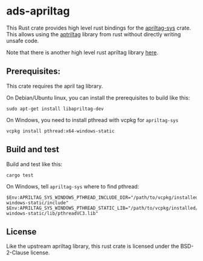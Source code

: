 # ads-apriltag

This Rust crate provides high level rust bindings for the
[apriltag-sys](https://crates.io/crates/apriltag-sys) crate. This allows using
the [aptriltag](https://github.com/AprilRobotics/apriltag) library from rust
without directly writing unsafe code.

Note that there is another high level rust apriltag library
[here](https://crates.io/crates/apriltag).

## Prerequisites:

This crate requires the april tag library.

On Debian/Ubuntu linux, you can install the prerequisites to build like this:

    sudo apt-get install libapriltag-dev

On Windows, you need to install pthread with vcpkg for `apriltag-sys`

    vcpkg install pthread:x64-windows-static

## Build and test

Build and test like this:

    cargo test

On Windows, tell `apriltag-sys` where to find pthread:

    $Env:APRILTAG_SYS_WINDOWS_PTHREAD_INCLUDE_DIR="/path/to/vcpkg/installed/x64-windows-static/include"
    $Env:APRILTAG_SYS_WINDOWS_PTHREAD_STATIC_LIB="/path/to/vcpkg/installed/x64-windows-static/lib/pthreadVC3.lib"

## License

Like the upstream apriltag library, this rust crate is licensed under the
BSD-2-Clause license.
